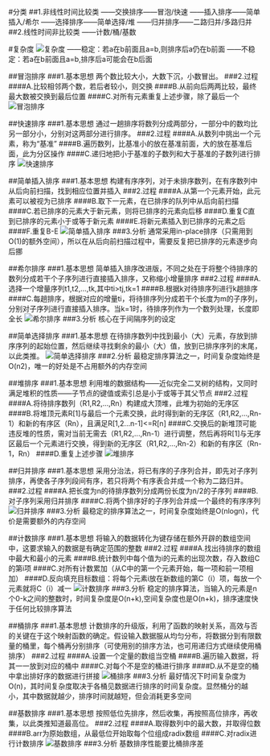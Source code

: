 #分类
##1.非线性时间比较类
    ——交换排序——冒泡/快速
    ——插入排序——简单插入/希尔
    ——选择排序——简单选择/堆
    ——归并排序——二路归并/多路归并
##2.线性时间非比较类
    ——计数/桶/基数

#复杂度
![复杂度](../pic/复杂度.png)
    ——稳定：若a在b前面且a=b,则排序后a仍在b前面
    ——不稳定：若a在b前面且a=b,排序后a可能会在b后面

##冒泡排序
###1.基本思想
两个数比较大小，大数下沉，小数冒出。
###2.过程
####A.比较相邻两个数，若后者较小，则交换
####B.从前向后两两比较，最终最大数被交换到最后位置
####C.对所有元素重复上述步骤，除了最后一个
![冒泡排序](../pic/冒泡排序动图.gif)

##快速排序
###1.基本思想
通过一趟排序将数列分成两部分，一部分中的数均比另一部分小，分别对这两部分进行排序。
###2.过程
####A.从数列中挑出一个元素，称为“基准”
####B.遍历数列，比基准小的放在基准前面，大的放在基准后面，此为分区操作
####C.递归地把小于基准的子数列和大于基准的子数列进行排序
![快速排序](../pic/快速排序动图.gif)

##简单插入排序
###1.基本思想
构建有序序列，对于未排序数列，在有序数列中从后向前扫描，找到相应位置并插入
###2.过程
####A.从第一个元素开始，此元素可以被视为已排序
####B.取下一元素，在已排序的队列中从后向前扫描
####C.若已排序的元素大于新元素，则将已排序的元素向后移
####D.重复C直到已排序的元素小于或等于新元素
####E.将新元素插入到已排序的元素之后
####F.重复B-E
![简单插入排序](../pic/简单插入排序动图.gif)
###3.分析
通常采用in-place排序（只需用到O(1)的额外空间），所以在从后向前扫描过程中，需要反复把已排序的元素逐步向后挪

##希尔排序
###1.基本思想
简单插入排序改进版，不同之处在于将整个待排序的数列分成若干个子序列进行直接插入排序，又称缩小增量排序
###2.过程
####A.选择一个增量序列t1,t2,...,tk,其中ti>tj,tk=1
####B.根据k对待排序列进行k趟排序
####C.每趟排序，根据对应的增量ti，将待排序列分成若干个长度为m的子序列，分别对子序列进行直接插入排序。当k=1时，待排序列作为一个数列处理，长度即全长
![希尔排序](../pic/希尔排序动图.gif)
###3.分析
核心在于间隔序列的设定

##简单选择排序
###1.基本思想
在待排序数列中找到最小（大）元素，存放到排序序列的起始位置，然后继续寻找剩余的最小（大）值，放到已排序序列的末尾，以此类推。
![简单选择排序](../pic/简单选择排序动图.gif)
###2.分析
最稳定排序算法之一，时间复杂度始终是O(n2)，唯一的好处是不占用额外的内存空间

##堆排序
###1.基本思想
利用堆的数据结构——近似完全二叉树的结构，又同时满足堆积的性质——子节点的键值或索引总是小于或等于其父节点
###2.过程
####A.将待排序数列（R1,R2,...,Rn）构建成大顶堆，此堆为初始的无序区
####B.将堆顶元素R[1]与最后一个元素交换，此时得到新的无序区（R1,R2,...,Rn-1）和新的有序区（Rn），且满足R[1,2...n-1]<=R[n]
####C.交换后的新堆顶可能违反堆的性质，需对当前无需去（R1,R2,...,Rn-1）进行调整，然后再将R[1]与无序区最后一个元素进行交换，得到新的无序区（R1,R2,...,Rn-2）和新的有序区（Rn-1，Rn）
####D.重复上述步骤
![堆排序](../pic/堆排序动图.gif)

##归并排序
###1.基本思想
采用分治法，将已有序的子序列合并，即先对子序列排序，再使各子序列段间有序，若只将两个有序表合并成一个称为二路归并。
###2.过程
####A.把长度为n的待排序数列分成两份长度为n/2的子序列
####B.对子序列采用归并排序
####C.将两个排序好的子序列合并成一个最终的有序序列
![归并排序](../pic/归并排序动图.gif)
###3.分析
最稳定的排序算法之一，时间复杂度始终是O(nlogn)，代价是需要额外的内存空间

##计数排序
###1.基本思想
将输入的数据转化为键存储在额外开辟的数组空间中，这要求输入的数据是有确定范围的整数
###2.过程
####A.找出待排序的数组中最大和最小的元素
####B.统计数列中每个值为i的元素的出现次数，存入数组C的第i项
####C.对所有计数累加（从C中的第一个元素开始，每一项和前一项相加）
####D.反向填充目标数组：将每个元素i放在新数组的第C（i）项，每放一个元素就将C（i）减一
![计数排序](../pic/计数排序动图.gif)
###3.分析
稳定的排序算法，当输入的元素是n个0-k之间的整数时，时间复杂度是O(n+k),空间复杂度也是O(n+k)，排序速度快于任何比较排序算法

##桶排序
###1.基本思想
计数排序的升级版，利用了函数的映射关系，高效与否的关键在于这个映射函数的确定。假设输入数据服从均匀分布，将数据分到有限数量的桶里，每个桶再分别排序（可使用别的排序方法，也可用递归方式继续使用桶排序）
###2.过程
####A.设置一个定量的数组当空桶
####B.遍历输入数据，将其一一放到对应的桶中
####C.对每个不是空的桶进行排序
####D.从不是空的桶中拿出排好序的数据进行拼接
![桶排序](../pic/桶排序图.gif)
###3.分析
最好情况下时间复杂度为O(n)，其时间复杂度取决于各桶见数据进行排序的时间复杂度。显然桶分的越小，其中数据就越少，排序时间就越短，但会消耗更多空间

##基数排序
###1.基本思想
按照低位先排序，然后收集，再按照高位排序，再收集，以此类推知道最高位。
###2.过程
####A.取得数列中的最大数，并取得位数
####B.arr为原始数组，从最低位开始取每个位组成radix数组
####C.对radix进行计数排序
![基数排序](../pic/基数排序动图.gif)
###3.分析
基数排序性能要比桶排序差